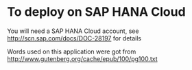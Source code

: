 To deploy on SAP HANA Cloud
===========================
You will need a SAP HANA Cloud account, see http://scn.sap.com/docs/DOC-28197 for details

Words used on this application were got from http://www.gutenberg.org/cache/epub/100/pg100.txt
